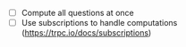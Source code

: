 
- [ ] Compute all questions at once
- [ ] Use subscriptions to handle computations (https://trpc.io/docs/subscriptions)